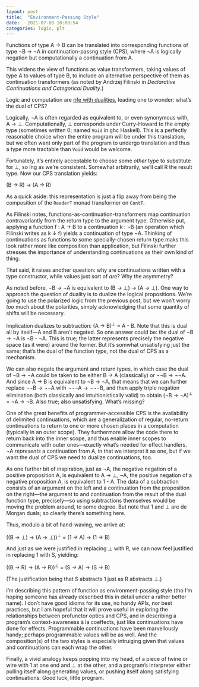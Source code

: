 ```yaml
---
layout: post
title:  "Environment-Passing Style"
date:   2021-07-08 10:08:54
categories: logic, plt
---
```


Functions of type A → B can be translated into corresponding functions of type ¬B → ¬A in continuation-passng style (CPS), where ¬A is logically negation but computationally a continuation from A.

<!--more-->

This widens the view of functions as value transformers, taking values of type A to values of type B, to include an alternative perspective of them as continuation transformers (as noted by Andrzej Filinski in _Declarative Continuations and Categorical Duality_.)

Logic and computation are [rife with dualities][], leading one to wonder: what’s the dual of CPS?

Logically, ¬A is often regarded as equivalent to, or even synonymous with, A → ⊥. Computationally, ⊥ corresponds under Curry-Howard to the empty type (sometimes written 0; named `Void` in ghc Haskell). This is a perfectly reasonable choice when the entire program will be under this translation, but we often want only part of the program to undergo translation and thus a type more tractable than `Void` would be welcome.

Fortunately, it’s entirely acceptable to choose some _other_ type to substitute for ⊥, so lng as we’re consistent. Somewhat arbitrarily, we’ll call R the result type. Now our CPS translation yields:

(B → R) → (A → R)

As a quick aside: this representation is just a flip away from being the composition of the `ReaderT` monad transformer on `ContT`.

As Filinski notes, functions-as-continuation-transformers map continuation contravariantly from the return type to the argument type. Otherwise put, applying a function f : A -> B to a continuation k : ¬B (an operation which Filinski writes as k ↓ f) yields a continuation of type ¬A. Thinking of continuations as functions to some specially-chosen return type maks this look rather more like composition than application, but Filinski further stresses the importance of understanding continuations as their own kind of thing.

That said, it raises another question: why are continuations written with a type constructor, while values just sort of _are_? Why the asymmetry?

As noted before, ¬B → ¬A is equivalent to (B → ⊥) → (A → ⊥). One way to approach the question of duality is to dualize the logical propositions. We’re going to use the polarized logic from the previous post, but we won’t worry _too_ much about the polarities, simply acknowledging that some quantity of shifts will be necessary.


Implication dualizes to subtraction: (A → B)<sup>⊥</sup> = A - B. Note that this is dual all by itself—A and B aren’t negated. So one answer could be: the dual of ¬B → ¬A is ¬B - ¬A. This is true; the latter represents precisely the negative space (as it were) around the former. But it’s somwhat unsatisfying just the same; that’s the dual of the function type, not the dual of CPS as a mechanism.

We can also negate the argument and return types, in which case the dual of ¬B → ¬A could be taken to be either B → A (classically) or ¬¬B → ¬¬A. And since A → B is equivalent to ¬B → ¬A, that means that we can further replace ¬¬B → ¬¬A with ¬¬¬A → ¬¬¬B, and then apply triple negation elimination (both classically and intuitionistically valid) to obtain (¬B → ¬A)<sup>⊥</sup> = ¬A → ¬B. Also true; also unsatisfying. What’s missing?

One of the great benefits of programmer-accessible CPS is the availability of delimited continuations, which are a generalization of regular, no-return continuations to return to one or more chosen places in a computation (typically in an outer scope). They furthermore allow the code there to return back into the inner scope, and thus enable inner scopes to communicate with outer ones—exactly what’s needed for effect handlers. ¬A _represents_ a continuation from A, in that we interpret it as one, but if we want the dual of CPS we need to dualize continuations, too.

As one further bit of inspiration, just as ¬A, the negative negation of a positive proposition A, is equivalent to A → ⊥, ~A, the positive negation of a negative proposition A, is equivalent to 1 - A. The data of a subtraction consists of an argument on the left and a continuation from the proposition on the right—the argument to and continuation from the result of the dual function type, precisely—so using subtractions themselves would be moving the problem around, to some degree. But note that 1 and ⊥ are de Morgan duals; so clearly there’s something here.

Thus, modulo a bit of hand-waving, we arrive at:

((B → ⊥) → (A → ⊥))<sup>⊥</sup> = (1 → A) → (1 → B)

And just as we were justified in replacing ⊥ with R, we can now feel justified in replacing 1 with S, yielding:

((B → R) → (A → R))<sup>⊥</sup> = (S → A) → (S → B)

(The justification being that S abstracts 1 just as R abstracts ⊥.)

I’m describing this pattern of function as environment-passing style (tho I’m hoping someone has already described this in detail under a rather better name). I don’t have good idioms for its use, no handy APIs, nor best practices, but I am hopeful that it will prove useful in exploring the relationships between profunctor optics and CPS, and in describing a program’s context-awareness à la coeffects, just like continuations have done for effects. Programmable continuations have been marvellously handy; perhaps programmable values will be as well. And the composition(s) of the two styles is especially intruiging given that values and continuations can each wrap the other.

Finally, a vivid analogy keeps popping into my head, of a piece of twine or wire with 1 at one end and ⊥ at the other, and a program’s interpreter either pulling itself along generating values, or pushing itself along satisfying continuations. Good luck, little program.

[rife with dualities]: /posts/2021-06-07-duality/
